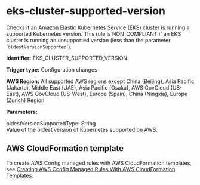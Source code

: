 # eks\-cluster\-supported\-version<a name="eks-cluster-supported-version"></a>

Checks if an Amazon Elastic Kubernetes Service \(EKS\) cluster is running a supported Kubernetes version\. This rule is NON\_COMPLIANT if an EKS cluster is running an unsupported version \(less than the parameter '`oldestVersionSupported`'\)\. 

**Identifier:** EKS\_CLUSTER\_SUPPORTED\_VERSION

**Trigger type:** Configuration changes

**AWS Region:** All supported AWS regions except China \(Beijing\), Asia Pacific \(Jakarta\), Middle East \(UAE\), Asia Pacific \(Osaka\), AWS GovCloud \(US\-East\), AWS GovCloud \(US\-West\), Europe \(Spain\), China \(Ningxia\), Europe \(Zurich\) Region

**Parameters:**

oldestVersionSupportedType: String  
Value of the oldest version of Kubernetes supported on AWS\.

## AWS CloudFormation template<a name="w2aac12c31c27b9d265c15"></a>

To create AWS Config managed rules with AWS CloudFormation templates, see [Creating AWS Config Managed Rules With AWS CloudFormation Templates](aws-config-managed-rules-cloudformation-templates.md)\.